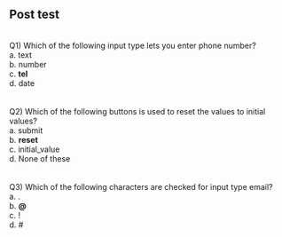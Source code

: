 ## Post test
<br>
Q1) Which of the following input type lets you enter phone number? <br>
a. text <br>
b. number <br>
c. <b>tel</b> <br>
d. date <br>
<br>
<br>
Q2) Which of the following buttons is used to reset the values to initial values? <br>
a. submit <br>
b. <b>reset</b> <br>
c. initial_value <br>
d. None of these <br>
<br>
<br>
Q3) Which of the following characters are checked for input type email? <br>
a. . <br>
b. <b>@ </b> <br>
c. ! <br>
d. # <br>
<br>


